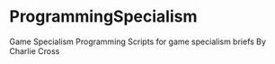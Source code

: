 # ProgrammingSpecialism
Game Specialism Programming
Scripts for game specialism briefs
By Charlie Cross
